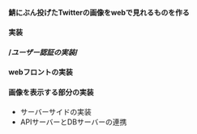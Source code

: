 #### 鯖にぶん投げたTwitterの画像をwebで見れるものを作る

#### 実装
#### /*ユーザー認証の実装*/
#### webフロントの実装
#### 画像を表示する部分の実装
- サーバーサイドの実装
 - APIサーバーとDBサーバーの連携
